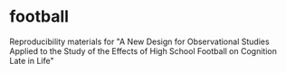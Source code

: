 # football
Reproducibility materials for "A New Design for Observational Studies Applied to the Study of the Effects of High School Football on Cognition Late in Life"
